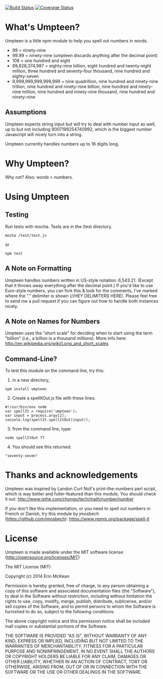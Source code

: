 [![Build Status](https://travis-ci.org/emckean/umpteen.png?branch=master)](https://travis-ci.org/emckean/umpteen)
[![Coverage Status](https://img.shields.io/coveralls/emckean/umpteen.svg)](https://coveralls.io/r/emckean/umpteen?branch=master)

What's Umpteen?
===================

Umpteen is a little npm module to help you spell out numbers in words.

* 99 = ninety-nine
* 99.99 = ninety-nine (umpteen discards anything after the decimal point)
* 108 = one hundred and eight
* 89,828,374,987 = eighty-nine billion, eight hundred and twenty-eight million, three hundred and seventy-four thousand, nine hundred and eighty-seven
* 9,999,999,999,999,999 = nine quadrillion, nine hundred and ninety-nine trillion, nine hundred and ninety-nine billion, nine hundred and ninety-nine million, nine hundred and ninety-nine thousand, nine hundred and ninety-nine

Assumptions
------------

Umpteen expects string input but will try to deal with number input as well, up to but not including 9007199254740992, which is the biggest number Javascript will nicely turn into a string. 

Umpteen currently handles numbers up to 16 digits long.

Why Umpteen?
===================
Why not?
Also: words > numbers.

Using Umpteen
===================
Testing
-------
Run tests with mocha. Tests are in the /test directory. 
```
mocha /test/test.js
```
or
```
npm test
```
A Note on Formatting
--------------------
Umpteen handles numbers written in US-style notation: 6,543.21. (Except that it throws away everything after the decimal point.)
If you'd like to use Euro-style numbers, you can fork this & look for the comments, I've marked where the "." delimiter is shown (//HEY DELIMITERS HERE). Please feel free to send me a pull request if you can figure out how to handle both instances nicely. 

A Note on Names for Numbers
---------------------
Umpteen uses the "short scale" for deciding when to start using the term "billion" (i.e., a billion is a thousand millions). More info here: http://en.wikipedia.org/wiki/Long_and_short_scales

Command-Line?
-------------
To test this module on the command line, try this: 

1. in a new directory, 

  ```
  npm install umpteen 
  ```
2. Create a spellItOut.js file with these lines: 

  ```
  #!/usr/bin/env node
  var spellIt = require('umpteen');
  var input = process.argv[2];
  console.log(spellIt.spellItOut(input));
  ```
3. from the command line, type: 

  ```
  node spellItOut 77
  ```
4. You should see this returned:

  ```
  "seventy-seven"
  ```

Thanks and acknowledgements
===========================
Umpteen was inspired by Landon Curt Noll's print-the-numbers perl script, which is way better and fuller-featured than this module. You should check it out: http://www.isthe.com/chongo/tech/math/number/number

If you don't like this implementation, or you need to spell out numbers in French or Danish, try this module by jmosbech (https://github.com/jmosbech): https://www.npmjs.org/package/spell-it

License
========
Umpteen is made available under the MIT software license (http://opensource.org/licenses/MIT)

The MIT License (MIT)

Copyright (c) 2014 Erin McKean

Permission is hereby granted, free of charge, to any person obtaining a copy of this software and associated documentation files (the "Software"), to deal in the Software without restriction, including without limitation the rights to use, copy, modify, merge, publish, distribute, sublicense, and/or sell
copies of the Software, and to permit persons to whom the Software is furnished to do so, subject to the following conditions:

The above copyright notice and this permission notice shall be included inall copies or substantial portions of the Software.

THE SOFTWARE IS PROVIDED "AS IS", WITHOUT WARRANTY OF ANY KIND, EXPRESS OR IMPLIED, INCLUDING BUT NOT LIMITED TO THE WARRANTIES OF MERCHANTABILITY,
FITNESS FOR A PARTICULAR PURPOSE AND NONINFRINGEMENT. IN NO EVENT SHALL THE AUTHORS OR COPYRIGHT HOLDERS BE LIABLE FOR ANY CLAIM, DAMAGES OR OTHER LIABILITY, WHETHER IN AN ACTION OF CONTRACT, TORT OR OTHERWISE, ARISING FROM, OUT OF OR IN CONNECTION WITH THE SOFTWARE OR THE USE OR OTHER DEALINGS IN
THE SOFTWARE.

